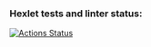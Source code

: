 ### Hexlet tests and linter status:
[![Actions Status](https://github.com/Kepupa/frontend-project-46/workflows/hexlet-check/badge.svg)](https://github.com/Kepupa/frontend-project-46/actions)